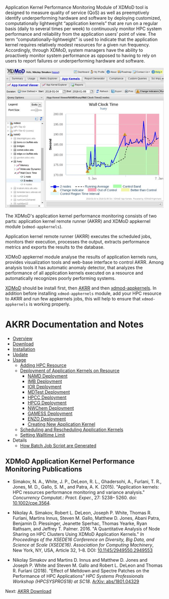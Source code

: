 Application Kernel Performance Monitoring Module of XDMoD tool is designed to 
measure quality of service (QoS) as well as preemptively identify underperforming 
hardware and software by deploying customized, computationally lightweight 
“application kernels” that are run on a regular basis (daily to several times per week) 
to continuously monitor HPC system performance and reliability from the 
application users’ point of view. The term “computationally-lightweight” is used 
to indicate that the application kernel requires relatively modest resources for 
a given run frequency. Accordingly, through XDMoD, system managers have the 
ability to proactively monitor system performance as opposed to having to rely 
on users to report failures or underperforming hardware and software.

![Performance degradation is detected by XDMoD](assets/images/Performance-degradation-is-detected-by-XDMoD_W640.jpg)

The XDMoD's application kernel performance monitoring consists of two parts: 
application kernel remote runner (AKRR) and XDMoD appkernel module (`xdmod-appkernels`).

Application kernel remote runner (AKRR) executes the scheduled jobs, 
monitors their execution, processes the output, extracts performance metrics 
and exports the results to the database.

XDMoD appkernel module analyse the results of application kernels runs, provides 
visualization tools and web-base interface to control AKRR. Among analysis tools it 
has automatic anomaly detector, that analyzes the performance of all application kernels 
executed on a resource and automatically recognizes poorly performing systems. 

[XDMoD](https://open.xdmod.org/) should be install first, then [AKRR](https://akrr.xdmod.org/) and 
then [xdmod-appkernels](https://appkernels.xdmod.org/). In addition before 
installing `xdmod-appkernels` module, add your HPC resource to AKRR and run few appkernels 
jobs, this will help to ensure that `xdmod-appkernels` is working properly.

# AKRR Documentation and Notes

* [Overview](index.md)
* [Download](AKRR_Download.md)
* [Installation](AKRR_Install.md)
* [Update](AKRR_Update.md)
* [Usage](AKRR_Usage.md)
  * [Adding HPC Resource](AKRR_Add_Resource.md)
  * [Deployment of Application Kernels on Resource](AKRR_Deployment_of_Application_Kernel_on_Resource.md)
    * [NAMD Deployment](AKRR_NAMD_Deployment.md)
    * [IMB Deployment](AKRR_IMB_Deployment.md)
    * [IOR Deployment](AKRR_IOR_Deployment.md)
    * [MDTest Deployment](AKRR_MDTest_Deployment.md)
    * [HPCC Deployment](AKRR_HPCC_Deployment.md)
    * [HPCG Deployment](AKRR_HPCG_Deployment.md)
    * [NWChem Deployment](AKRR_NWChem_Deployment.md)
    * [GAMESS Deployment](AKRR_GAMESS_Deployment.md)
    * [ENZO Deployment](AKRR_ENZO_Deployment.md)
    * [Creating New Application Kernel](AKRR_Creating_New_Application_Kernel.md)
  * [Scheduling and Rescheduling Application Kernels](AKRR_Tasks_Scheduling.md)
  * [Setting Walltime Limit](AKRR_Walltimelimit_Setting.md)
* Details
  * [How Batch Job Script are Generated](AKRR_Batch_Job_Script_Generation.md)

<!---
  * [Adding OpenStack Resource and Application Kernels Deployment on it](AKRR_Add_OpenStack_Resource_and_AppKernels.md)
-->

XDMoD Application Kernel Performance Monitoring Publications 
-----------------

* Simakov, N. A., White, J. P., DeLeon, R. L., Ghadersohi, A., Furlani, T. R., Jones, M. D., Gallo, S. M., and Patra, A. K. (2015).
"Application kernels: HPC resources performance monitoring and variance analysis."
*Concurrency Computat.: Pract. Exper.*, 27: 5238– 5260. doi: [10.1002/cpe.3564](https://doi.org/10.1002/cpe.3564).

* Nikolay A. Simakov, Robert L. DeLeon, Joseph P. White, Thomas R. Furlani, Martins Innus, Steven M. Gallo, Matthew D. Jones, Abani Patra, Benjamin D. Plessinger, Jeanette Sperhac, Thomas Yearke, Ryan Rathsam, and Jeffrey T. Palmer. 2016.
"A Quantitative Analysis of Node Sharing on HPC Clusters Using XDMoD Application Kernels."
*In Proceedings of the XSEDE16 Conference on Diversity, Big Data, and Science at Scale (XSEDE16). Association for Computing Machinery*, New York, NY, USA, Article 32, 1–8. 
DOI: [10.1145/2949550.2949553](https://doi.org/10.1145/2949550.2949553)

* Nikolay Simakov and Martins D. Innus and Matthew D. Jones and Joseph P. White and Steven M. Gallo and Robert L. DeLeon and Thomas R. Furlani (2018).
"Effect of Meltdown and Spectre Patches on the Performance of HPC Applications"
*HPC Systems Professionals Workshop (HPCSYSPROS18) at SC18*.
[ArXiv: abs/1801.04329](https://arxiv.org/abs/1801.04329)


Next: [AKRR Download](AKRR_Download.md)
